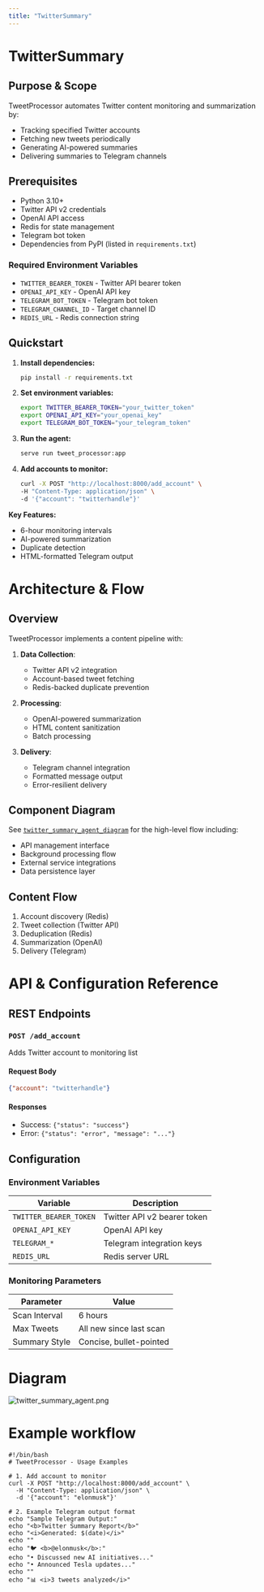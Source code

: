 ```yaml
---
title: "TwitterSummary"
---
```


# TwitterSummary

## Purpose & Scope
TweetProcessor automates Twitter content monitoring and summarization by:
- Tracking specified Twitter accounts
- Fetching new tweets periodically
- Generating AI-powered summaries
- Delivering summaries to Telegram channels

## Prerequisites
- Python 3.10+
- Twitter API v2 credentials
- OpenAI API access
- Redis for state management
- Telegram bot token
- Dependencies from PyPI (listed in `requirements.txt`)

### Required Environment Variables
- `TWITTER_BEARER_TOKEN` - Twitter API bearer token
- `OPENAI_API_KEY` - OpenAI API key
- `TELEGRAM_BOT_TOKEN` - Telegram bot token
- `TELEGRAM_CHANNEL_ID` - Target channel ID
- `REDIS_URL` - Redis connection string

## Quickstart
1. **Install dependencies:**
   ```bash
   pip install -r requirements.txt
   ```

2. **Set environment variables:**
   ```bash
   export TWITTER_BEARER_TOKEN="your_twitter_token"
   export OPENAI_API_KEY="your_openai_key"
   export TELEGRAM_BOT_TOKEN="your_telegram_token"
   ```

3. **Run the agent:**
   ```bash
   serve run tweet_processor:app
   ```

4. **Add accounts to monitor:**
   ```bash
   curl -X POST "http://localhost:8000/add_account" \
   -H "Content-Type: application/json" \
   -d '{"account": "twitterhandle"}'
   ```

**Key Features:**
- 6-hour monitoring intervals
- AI-powered summarization
- Duplicate detection
- HTML-formatted Telegram output

# Architecture & Flow

## Overview
TweetProcessor implements a content pipeline with:

1. **Data Collection**:
   - Twitter API v2 integration
   - Account-based tweet fetching
   - Redis-backed duplicate prevention

2. **Processing**:
   - OpenAI-powered summarization
   - HTML content sanitization
   - Batch processing

3. **Delivery**:
   - Telegram channel integration
   - Formatted message output
   - Error-resilient delivery

## Component Diagram
See [`twitter_summary_agent_diagram`](./images/diagrams/twitter_summary_agent.png) for the high-level flow including:
- API management interface
- Background processing flow
- External service integrations
- Data persistence layer

## Content Flow
1. Account discovery (Redis)
2. Tweet collection (Twitter API)
3. Deduplication (Redis)
4. Summarization (OpenAI)
5. Delivery (Telegram)

# API & Configuration Reference

## REST Endpoints

### `POST /add_account`
Adds Twitter account to monitoring list

#### Request Body
```json
{"account": "twitterhandle"}
```

#### Responses
- Success: `{"status": "success"}`
- Error: `{"status": "error", "message": "..."}`

## Configuration

### Environment Variables
| Variable | Description |
|----------|-------------|
| `TWITTER_BEARER_TOKEN` | Twitter API v2 bearer token |
| `OPENAI_API_KEY` | OpenAI API key |
| `TELEGRAM_*` | Telegram integration keys |
| `REDIS_URL` | Redis server URL |

### Monitoring Parameters
| Parameter | Value |
|-----------|-------|
| Scan Interval | 6 hours |
| Max Tweets | All new since last scan |
| Summary Style | Concise, bullet-pointed |

# Diagram

![twitter_summary_agent.png](/img/twitter_summary_agent.png)

# Example workflow

```
#!/bin/bash
# TweetProcessor - Usage Examples

# 1. Add account to monitor
curl -X POST "http://localhost:8000/add_account" \
  -H "Content-Type: application/json" \
  -d '{"account": "elonmusk"}'

# 2. Example Telegram output format
echo "Sample Telegram Output:"
echo "<b>Twitter Summary Report</b>"
echo "<i>Generated: $(date)</i>"
echo ""
echo "🐦 <b>@elonmusk</b>:"
echo "• Discussed new AI initiatives..."
echo "• Announced Tesla updates..."
echo ""
echo "📊 <i>3 tweets analyzed</i>"
```